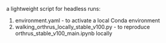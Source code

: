 a lightweight script for headless runs:
1. environment.yaml - to activate a local Conda environment
2. walking_orthrus_locally_stable_v100.py - to reproduce orthrus_stable_v100_main.ipynb locally
